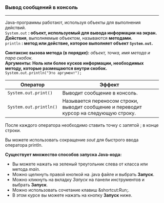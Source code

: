 ### Вывод сообщений в консоль
***
Java-программы работают, используя объекты для выполнения действий.     
`System.out` **: объект, используемый для вывода информации на экран.**      
**Действия**, выполняемые объектом, называются **методами.**      
`println` **: метод или действие, которое выполняет объект `System.out`.**

**Синтаксис вызова метода (в порядке):** _объект, точка, имя метода и пара скобок._      
**Аргументы: Ноль или более кусков информации, необходимых методу, которые размещаются внутри скобок.**      
`System.out.println("Это аргумент");`

| Оператор               | Эффект                                                                                   |
|------------------------|------------------------------------------------------------------------------------------|
| `System.out.print()`   | Выводит сообщение в консоль.                                                              |
| `System.out.println()` | Называется переносом строки, выводит сообщение и переводит курсор на следующую строку.   |

После каждого оператора необходимо ставить точку с запятой \; в конце строки.

Вы можете использовать сокращение *sout* для быстрого ввода оператора println.

**Существует множество способов запуска Java-кода:**
- Вы можете нажать на зеленый треугольник слева от класса или метода *main*.
- Можно щелкнуть правой кнопкой на .java файле и выбрать **Запуск**.
- Можно кликнуть на вкладку *Запуск* на панели инструментов и выбрать **Запуск**.
- Можно использовать сочетание клавиш &shortcut:Run;.
- В этом курсе вы можете нажать на кнопку **Запуск** ниже.
